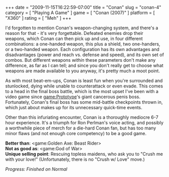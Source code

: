 +++
date = "2009-11-15T16:22:59-07:00"
title = "Conan"
slug = "conan-4"
category = [ "Playing A Game" ]
game = [ "Conan (2007)" ]
platform = [ "X360" ]
rating = [ "Meh" ]
+++

I'd forgotten to mention Conan's weapon-changing system, and there's a reason for that - it's very forgettable.  Defeated enemies drop their weapons, which Conan can then pick up and use, in four different combinations: a one-handed weapon, this plus a shield, two one-handers, or a two-handed weapon.  Each configuration has its own advantages and disadvantages (power and reach vs. defense and speed), and its own set of combos.  But different weapons <i>within</i> these parameters don't make any difference, as far as I can tell; and since you don't really get to choose what weapons are made available to you anyway, it's pretty much a moot point.

As with most beat-em-ups, Conan is least fun when you're surrounded and stunlocked, dying while unable to counterattack or even evade.  This comes to a head in the final boss battle, which is the most upset I've been with a video game since <game:Prototype>'s giant cancerous penis boss.  Fortunately, Conan's final boss has some mid-battle checkpoints thrown in, which just about makes up for its unnecessary quick-time events.

Other than this infuriating encounter, Conan is a thoroughly mediocre 6-7 hour experience.  It's a triumph for Ron Perlman's voice acting, and possibly a worthwhile piece of merch for a die-hard Conan fan, but has too many minor flaws (and not enough core competency) to be a good game.

<b>Better than</b>: <game:Golden Axe: Beast Rider>  
<b>Not as good as</b>: <game:God of War>  
<b>Unique selling point</b>: Rescuing topless maidens, who ask you to "Crush me with your love!" (Unfortunately, there is no "Crush w/ Love" move.)

<i>Progress: Finished on Normal</i>